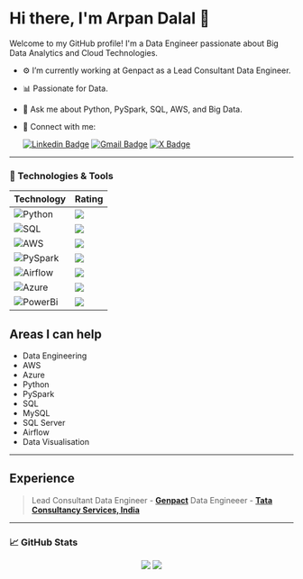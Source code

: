 # Hi there, I'm Arpan Dalal 👋

Welcome to my GitHub profile! I'm a Data Engineer passionate about Big Data Analytics and Cloud Technologies.

- ⚙️ I’m currently working at Genpact as a Lead Consultant Data Engineer.
- 📊 Passionate for Data.
- 💬 Ask me about Python, PySpark, SQL, AWS, and Big Data.
- 🤝 Connect with me:
  
    [![Linkedin Badge](https://img.shields.io/badge/-LinkedIn-blue?style=flat-square&logo=Linkedin&logoColor=white)](https://www.linkedin.com/in/arpan-dalal/)
    [![Gmail Badge](https://img.shields.io/badge/-Gmail-c14438?style=flat-square&logo=Gmail&logoColor=white)](mailto:arpandalal1997@gmail.com)
  [![X Badge](https://img.shields.io/twitter/follow/arpan_dalal)](https://x.com/intent/user?screen_name=arpan_dalal)

---

### 🔧 Technologies & Tools

| Technology | Rating |
| --- | --- |
| ![Python](https://img.shields.io/badge/-Python-000?&logo=Python) | ![ ](https://img.shields.io/badge/rating-★★★★☆-brightgreen) |
| ![SQL](https://img.shields.io/badge/-SQL-000?&logo=MySQL) | ![ ](https://img.shields.io/badge/rating-★★★★☆-brightgreen) |
| ![AWS](https://img.shields.io/badge/-AWS-000?&logo=Amazon-Web-Services) | ![ ](https://img.shields.io/badge/rating-★★★★☆-brightgreen) |
| ![PySpark](https://img.shields.io/badge/-PySpark-000?&logo=Apache-Spark) | ![ ](https://img.shields.io/badge/rating-★★★★☆-brightgreen) |
| ![Airflow](https://img.shields.io/badge/Apache%20Airflow-017CEE?style=for-the-badge&logo=Apache%20Airflow&logoColor=white) | ![ ](https://img.shields.io/badge/rating-★★★☆☆-brightgreen) |
| ![Azure](https://img.shields.io/badge/azure-%230072C6.svg?style=for-the-badge&logo=microsoftazure&logoColor=white) | ![ ](https://img.shields.io/badge/rating-★★☆☆☆-brightgreen) |
| ![PowerBi](https://img.shields.io/badge/PowerBI-F2C811?style=for-the-badge&logo=Power%20BI&logoColor=white) | ![ ](https://img.shields.io/badge/rating-★★☆☆☆-brightgreen) |

## Areas I can help

* Data Engineering
* AWS
* Azure
* Python
* PySpark
* SQL
* MySQL
* SQL Server
* Airflow
* Data Visualisation

---
## Experience
> Lead Consultant Data Engineer - [**Genpact**](https://www.genpact.com/)
> Data Engineeer - [**Tata Consultancy Services, India**](https://www.tcs.com)
---

### 📈 GitHub Stats

<p align = "center">
  <img src = "https://github-readme-stats.vercel.app/api?username=arpan-dalal&hide=prs&show_icons=true&count_private=true&title_color=fff&icon_color=79ff97&bg_color=151515&theme=tokyonight&lineheight=35">
  <img src = "https://github-readme-stats.vercel.app/api/top-langs/?username=arpan-dalal&hide=css,java,html&title_color=fff&bg_color=151515&theme=tokyonight">
</p>


